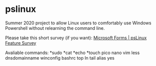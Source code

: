 # pslinux
Summer 2020 project to allow Linux users to comfortably use Windows Powershell without relearning the command line.


Please take this short survey (if you want): <a href="https://forms.office.com/Pages/ResponsePage.aspx?id=YJmPXVzLYEKh9M8Osiq6NnBuWPZqA_RGpDA6KN7De4ZUQkVVUzVUMVZPVVhOTFBQVTZRSVNCSTJXVy4u">Microsoft Forms | psLinux Feature Survey</a>

Avaliable commands:
  *sudo
  *cat
  *echo
  *touch
  pico
  nano 
  vim
  less
  dnsdomainname
  winconfig
  bashrc
  top
  ln
  tail
  alias
  yes
